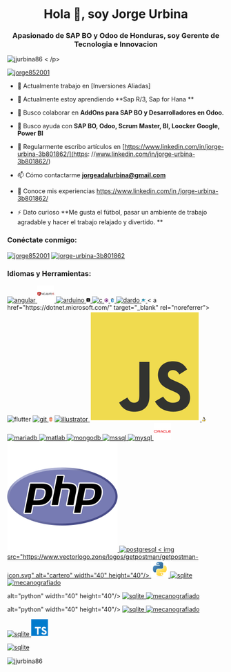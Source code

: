 <h1 align="center">Hola 👋, soy Jorge Urbina</h1>
<h3 align="center">Apasionado de SAP BO y Odoo de Honduras, soy Gerente de Tecnologia e Innovacion</h3>

<p align="left"> <img src="https://komarev.com/ghpvc/?username=jjurbina86&label=Profile%20views&color=0e75b6&style=flat" alt="jjurbina86" /> < /p>

<p align="left"> <a href="https://twitter.com/jorge852001" target="blank"><img src="https://img.shields.io/twitter/follow /jorge852001?logo=twitter&style=for-the-badge" alt="jorge852001" /></a> </p>

- 🔭 Actualmente trabajo en [Inversiones Aliadas]

- 🌱 Actualmente estoy aprendiendo **Sap R/3, Sap for Hana **

- 👯 Busco colaborar en **AddOns para SAP BO y Desarrolladores en Odoo.**

- 🤝 Busco ayuda con **SAP BO, Odoo, Scrum Master, BI, Loocker Google, Power BI**

- 📝 Regularmente escribo artículos en [https://www.linkedin.com/in/jorge-urbina-3b801862/](https: //www.linkedin.com/in/jorge-urbina-3b801862/)

- 📫 Cómo contactarme **jorgeadalurbina@gmail.com**

- 📄 Conoce mis experiencias [https://www.linkedin.com/in /jorge-urbina-3b801862/](https://www.linkedin.com/in/jorge-urbina-3b801862/)

- ⚡ Dato curioso **Me gusta el fútbol, ​​pasar un ambiente de trabajo agradable y hacer el trabajo relajado y divertido. **

<h3 align="left">Conéctate conmigo:</h3>
<p align="left">
<a href="https://twitter.com/jorge852001" target="blank"><img align="center" src="https://raw.githubusercontent.com/rahuldkjain/github-profile-readme-generator /master/src/images/icons/Social/twitter.svg" alt="jorge852001" height="30" width="40" /></a>
<a href="https://linkedin.com/in /jorge-urbina-3b801862" target="blank"><img align="center" src="https://raw.githubusercontent.com/rahuldkjain/github-profile-readme-generator/master/src/images/icons /Social/linked-in-alt.svg" alt="jorge-urbina-3b801862" height="30" width="40" /></a>
</p>

<h3 align="left">Idiomas y Herramientas:</h3>
<p align="left"> <a href="https://angular.io" target="_blank" rel="noreferrer"> <img src="https://angular.io/assets/images/logos /angular/angular.svg" alt="angular" ancho="10" altura="10"/> </a> <a href="https://angular.io" target="_blank" rel="noreferrer "> <img src="https://raw.githubusercontent.com/devicons/devicon/master/icons/angularjs/angularjs-original-wordmark.svg" alt="angularjs" width="40" height="40" /> </a> <a href="https://www.arduino.cc/" target="_blank" rel="noreferrer"> <img src="https://cdn.worldvectorlogo.com/logos/arduino-1.svg" alt="arduino" width="10" height="10"/> </a> <a href="https://getbootstrap.com" target="_blank" rel ="noreferrer"> <img src="https://raw.githubusercontent.com/devicons/devicon/master/icons/bootstrap/bootstrap-plain-wordmark.svg" alt="bootstrap" width="10" height= "10"/> </a> <a href="https://www.cprogramming.com/" target="_blank" rel="noreferrer"> <img src="https://raw.githubusercontent.com /devicons/devicon/master/icons/c/c-original.svg" alt="c" ancho="10" altura="10"/> </a> <a href="https://www.w3schools .com/cs/" target="_blank" rel="noreferrer"> <img src="https://raw.githubusercontent.com/devicons/devicon/master/icons/csharp/csharp-original.svg" alt=" csharp" width="10" height="10"/> </a> <a href="https://www.w3schools.com/css/" target="_blank" rel="noreferrer"> <img src ="https://raw.githubusercontent.com/devicons/devicon/master/icons/css3/css3-original-wordmark.svg" alt="css3" width="10" height="10"/> </a > <a href="https://dart.dev" target="_blank" rel="noreferrer"> <img src="https://www.vectorlogo.zone/logos/dartlang/dartlang-icon.svg" alt="dardo" ancho="40" altura="40"/> </a> <a href="https://www.docker.com/" target="_blank" rel="noreferrer"> <img src=" https://raw.githubusercontent.com/devicons/devicon/master/icons/docker/docker-original-wordmark.svg" alt="docker" width="10" height="10"/> </a> < a href="https://dotnet.microsoft.com/" target="_blank" rel="noreferrer">  <img src="https://www.vectorlogo.zone/logos/flutterio/flutterio-icon.svg" alt="flutter" width="40" height="40"/> </a> <a href="https://git-scm.com/" target="_blank" rel="noreferrer"> <img src="https://www.vectorlogo.zone/logos/git- scm/git-scm-icon.svg" alt="git" width="10" height="10"/> </a> <a href="https://www.w3.org/html/" objetivo ="_blank" rel="noreferrer"> <img src="https://raw.githubusercontent.com/devicons/devicon/master/icons/html5/html5-original-wordmark.svg" alt="html5" width= "10" altura="10"/></a> <a href="https://www.adobe.com/in/products/illustrator.html" target="_blank" rel="noreferrer"> <img src="https://www.vectorlogo .zone/logos/adobe_illustrator/adobe_illustrator-icon.svg" alt="illustrator" width="10" height="10"/> </a> <a href="https://developer.mozilla.org/es -US/docs/Web/JavaScript" target="_blank" rel="noreferrer"> <img src="https://raw.githubusercontent.com/devicons/devicon/master/icons/javascript/javascript-original.svg " alt="javascript" ancho="10" altura="10"/> </a> <a href="https://www.linux.org/" target="_blank" rel="noreferrer"> <img src="https://raw.githubusercontent.com/devicons/devicon/master/icons/linux/linux-original.svg" alt="linux" width="10" height="10"/ > </a> <a href="https://mariadb.org/" target="_blank" rel="noreferrer"> <img src="https://www.vectorlogo.zone/logos/mariadb/mariadb -icon.svg" alt="mariadb" width="10" height="10"/> </a> <a href="https://www.mathworks.com/" target="_blank" rel=" noreferrer"> <img src="https://upload.wikimedia.org/wikipedia/commons/2/21/Matlab_Logo.png" alt="matlab" width="40" height="40"/> </a ><a href="https://www.mongodb.com/" target="_blank" rel="noreferrer"> <img src="https://raw.githubusercontent.com/devicons/devicon/master/icons/ mongodb/mongodb-original-wordmark.svg" alt="mongodb" width="40" height="40"/> </a> <a href="https://www.microsoft.com/en-us/ sql-server" target="_blank" rel="noreferrer"> <img src="https://www.svgrepo.com/show/303229/microsoft-sql-server-logo.svg" alt="mssql" ancho ="40" height="40"/> </a> <a href="https://www.mysql.com/" target="_blank" rel="noreferrer"> <img src="https:/ /raw.githubusercontent.com/devicons/devicon/master/icons/mysql/mysql-original-wordmark.svg" alt="mysql" width="40" height="40"/> </a> <a href="https:// www.oracle.com/" target="_blank" rel="noreferrer"> <img src="https://raw.githubusercontent.com/devicons/devicon/master/icons/oracle/oracle-original.svg" alt ="oracle" width="40" height="40"/> </a> <a href="https://www.php.net" target="_blank" rel="noreferrer"> <img src= "https://raw.githubusercontent.com/devicons/devicon/master/icons/php/php-original.svg" alt="php" ancho="40" altura="40"/> </a> <a href="https://www.postgresql.org" target="_blank" rel="noreferrer"> <img src="https://raw.githubusercontent.com/devicons/devicon/master/icons/postgresql/postgresql-original- wordmark.svg" alt="postgresql" width="40" height="40"/> </a> <a href="https://postman.com" target="_blank" rel="noreferrer"> < img src="https://www.vectorlogo.zone/logos/getpostman/getpostman-icon.svg" alt="cartero" width="40" height="40"/> </a> <a href=" https://www.python.org" target="_blank" rel="noreferrer"> <img src="https://raw.githubusercontent.com/devicons/devicon/master/icons/python/python-original.svg" alt="python" width="40" height="40"/> </a> <a href="https://www. sqlite.org/" target="_blank" rel="noreferrer"> <img src="https://www.vectorlogo.zone/logos/sqlite/sqlite-icon.svg" alt="sqlite" width="40 " height="40"/> </a> <a href="https://www.typescriptlang.org/" target="_blank" rel="noreferrer"> <img src="https://raw. githubusercontent.com/devicons/devicon/master/icons/typescript/typescript-original.svg" alt="mecanografiado" ancho="40" altura="40"/> </a> </p>alt="python" width="40" height="40"/> </a> <a href="https://www.sqlite.org/" target="_blank" rel="noreferrer"> <img src="https://www.vectorlogo.zone/logos/sqlite/sqlite-icon.svg" alt="sqlite" width="40" height="40"/> </a> <a href="https ://www.typescriptlang.org/" target="_blank" rel="noreferrer"> <img src="https://raw.githubusercontent.com/devicons/devicon/master/icons/typescript/typescript-original. svg" alt="mecanografiado" ancho="40" altura="40"/> </a> </p>alt="python" width="40" height="40"/> </a> <a href="https://www.sqlite.org/" target="_blank" rel="noreferrer"> <img src="https://www.vectorlogo.zone/logos/sqlite/sqlite-icon.svg" alt="sqlite" width="40" height="40"/> </a> <a href="https ://www.typescriptlang.org/" target="_blank" rel="noreferrer"> <img src="https://raw.githubusercontent.com/devicons/devicon/master/icons/typescript/typescript-original. svg" alt="mecanografiado" ancho="40" altura="40"/> </a> </p><a href="https://www.sqlite.org/" target="_blank" rel="noreferrer"> <img src="https://www.vectorlogo.zone/logos/sqlite/sqlite-icon. svg" alt="sqlite" width="40" height="40"/> </a> <a href="https://www.typescriptlang.org/" target="_blank" rel="noreferrer"> <img src="https://raw.githubusercontent.com/devicons/devicon/master/icons/typescript/typescript-original.svg" alt="typescript" width="40" height="40"/> </ a> </p><a href="https://www.sqlite.org/" target="_blank" rel="noreferrer"> <img src="https://www.vectorlogo.zone/logos/sqlite/sqlite-icon. svg" alt="sqlite" width="40" height="40"/> </a> <a href="https://www.typescriptlang.org/" target="_blank" rel="noreferrer">  </a> </p>

<p><img align="center" src="https://github-readme-stats.vercel.app/api/top-langs?username=jjurbina86&show_icons=true&locale=en&layout=compact" alt="jjurbina86" /> </p>
